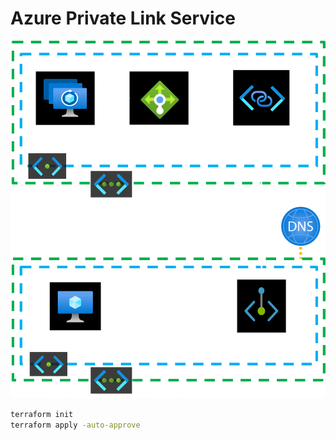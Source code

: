 # Azure Private Link Service

![](images/architecture.png)

```sh
terraform init
terraform apply -auto-approve
```